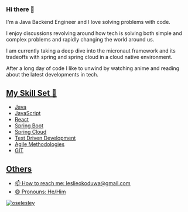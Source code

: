 ### Hi there 👋




I'm a Java Backend Engineer and I love solving problems with code.

I enjoy discussions revolving around how tech is solving both simple and complex problems and rapidly changing the world around us.

I am currently taking a deep dive into the micronaut framework and its tradeoffs with spring and spring cloud in a cloud native environment.

After a long day of code I like to unwind by watching anime and reading about the latest developments in tech.

## <u>My Skill Set 🔭<u>
  
* Java
* JavaScript
* React
* Spring Boot
* Spring Cloud
* Test Driven Development
* Agile Methodologies
* GIT

## <u>Others<u>
* 📫 How to reach me: leslieokoduwa@gmail.com
* 😄 Pronouns: He/Him




<p align="left" marginTop="10px"> <img src="https://komarev.com/ghpvc/?username=oselesley&label=Profile%20views&color=ce9927&style=flat" alt="oselesley" /> </p>

<!--
**oselesley/oselesley** is a ✨ _special_ ✨ repository because its `README.md` (this file) appears on your GitHub profile.

Here are some ideas to get you started:

- 🔭 I’m currently working on 
- 🌱 I’m currently learning ...
- 👯 I’m looking to collaborate on ...
- 🤔 I’m looking for help with ...
- 💬 Ask me about ...
- 📫 How to reach me: ...
- 😄 Pronouns: ...
- ⚡ Fun fact: ...
-->





<!--
**ifeanyiotiwa-hub/ifeanyiotiwa-hub** is a ✨ _special_ ✨ repository because its `README.md` (this file) appears on your GitHub profile.

Here are some ideas to get you started:

- 🔭 I’m currently working on ...
- 🌱 I’m currently learning ...
- 👯 I’m looking to collaborate on ...
- 🤔 I’m looking for help with ...
- 💬 Ask me about ...
- 📫 How to reach me: ...
- 😄 Pronouns: ...
- ⚡ Fun fact: ...
-->
